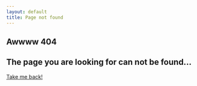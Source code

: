 ```yaml
---
layout: default
title: Page not found
---
```



Awwww 404
----
The page you are looking for can not be found...
-----------
[Take me back!]("/")

